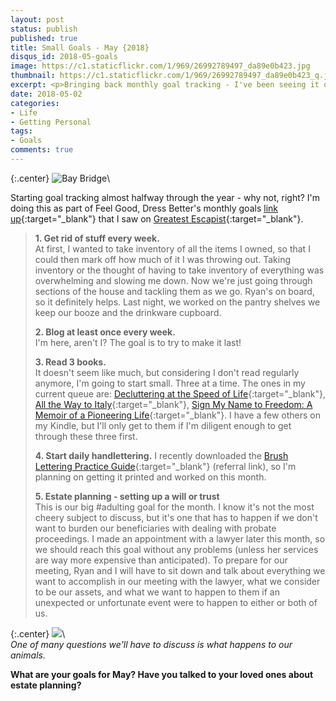 ```yaml
---
layout: post
status: publish
published: true
title: Small Goals - May {2018}
disqus_id: 2018-05-goals
image: https://c1.staticflickr.com/1/969/26992789497_da89e0b423.jpg
thumbnail: https://c1.staticflickr.com/1/969/26992789497_da89e0b423_q.jpg
excerpt: <p>Bringing back monthly goal tracking - I've been seeing it on other blogs, and it turns out there's a link-up to join, so here goes!</p>
date: 2018-05-02
categories:
- Life
- Getting Personal
tags:
- Goals
comments: true
---
```

{:.center}
![Bay Bridge](https://c1.staticflickr.com/1/969/26992789497_da89e0b423_b.jpg)\\

Starting goal tracking almost halfway through the year - why not, right? I'm doing this as part of Feel Good, Dress Better's monthly goals [link up](https://feelgooddressbetter.com/2018/04/may-small-goals-5.html){:target="_blank"} that I saw on [Greatest Escapist](https://www.greatestescapist.com/2018/05/6-small-goals-for-may.html){:target="_blank"}.

>**1. Get rid of stuff every week.**  
>At first, I wanted to take inventory of all the items I owned, so that I could then mark off how much of it I was throwing out. Taking inventory or the thought of having to take inventory of everything was overwhelming and slowing me down. Now we're just going through sections of the house and tackling them as we go. Ryan's on board, so it definitely helps. Last night, we worked on the pantry shelves we keep our booze and the drinkware cupboard. 
>
>**2. Blog at least once every week.**  
>I'm here, aren't I? The goal is to try to make it last! 
>
>**3. Read 3 books.**  
>It doesn't seem like much, but considering I don't read regularly anymore, I'm going to start small. Three at a time. The ones in my current queue are: [Decluttering at the Speed of Life](https://www.amazon.com/gp/product/0718080602/ref=as_li_tl?ie=UTF8&tag=tinnaho-20&camp=1789&creative=9325&linkCode=as2&creativeASIN=0718080602&linkId=ef98866064bad6273068fedcf973a006){:target="_blank"}, [All the Way to Italy](https://www.amazon.com/gp/product/8833460584/ref=as_li_tl?ie=UTF8&camp=1789&creative=9325&creativeASIN=8833460584&linkCode=as2&tag=tinnaho-20&linkId=a2fd83d8ede065d7e7ef1a6d33d1a7a7){:target="_blank"}, [Sign My Name to Freedom: A Memoir of a Pioneering Life](https://www.amazon.com/gp/product/1401954219/ref=as_li_tl?ie=UTF8&camp=1789&creative=9325&creativeASIN=1401954219&linkCode=as2&tag=tinnaho-20&linkId=36a699f9e777240b5bfc296bf51ce4a2){:target="_blank"}. I have a few others on my Kindle, but I'll only get to them if I'm diligent enough to get through these three first.
>
>**4. Start daily handlettering.**
>I recently downloaded the [Brush Lettering Practice Guide](http://www.brushletterpracticeguide.com?rfsn=1281552.32323c){:target="_blank"} (referral link), so I'm planning on getting it printed and worked on this month.
>
>**5. Estate planning - setting up a will or trust**  
This is our big #adulting goal for the month. I know it's not the most cheery subject to discuss, but it's one that has to happen if we don't want to burden our beneficiaries with dealing with probate proceedings. I made an appointment with a lawyer later this month, so we should reach this goal without any problems (unless her services are way more expensive than anticipated). To prepare for our meeting, Ryan and I will have to sit down and talk about everything we want to accomplish in our meeting with the lawyer, what we consider to be our assets, and what we want to happen to them if an unexpected or unfortunate event were to happen to either or both of us. 

{:.center}
![](https://c1.staticflickr.com/1/948/26992877437_240fae8fe5_b.jpg)\\  
_One of many questions we'll have to discuss is what happens to our animals._

**What are your goals for May? Have you talked to your loved ones about estate planning?**
